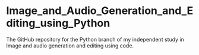 # Image_and_Audio_Generation_and_Editing_using_Python
The GitHub repository for the Python branch of my independent study in Image and audio generation and editing using code.
